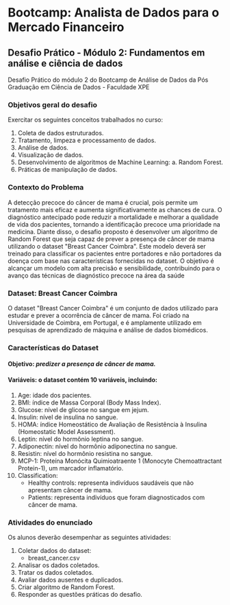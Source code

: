 # Bootcamp: Analista de Dados para o Mercado Financeiro
## Desafio Prático - Módulo 2: Fundamentos em análise e ciência de dados
Desafio Prático do módulo 2 do Bootcamp de Análise de Dados da Pós Graduação em Ciência de Dados - Faculdade XPE


### Objetivos geral do desafio

Exercitar os seguintes conceitos trabalhados no curso:
1. Coleta de dados estruturados.
2. Tratamento, limpeza e processamento de dados.
3. Análise de dados.
4. Visualização de dados.
5. Desenvolvimento de algoritmos de Machine Learning:
    a. Random Forest.
6. Práticas de manipulação de dados.
   
### Contexto do Problema

A detecção precoce do câncer de mama é crucial, pois permite um tratamento  mais eficaz e aumenta significativamente as chances de cura. O diagnóstico antecipado pode reduzir a mortalidade e melhorar a qualidade de vida dos  pacientes, tornando a identificação precoce uma prioridade na medicina. Diante disso, o desafio proposto é desenvolver um algoritmo de Random Forest que seja capaz de prever a presença de câncer de mama utilizando o dataset "Breast Cancer Coimbra". Este modelo deverá ser treinado para classificar os pacientes entre portadores e não portadores da doença com base nas características fornecidas no dataset. O objetivo é alcançar um modelo com alta precisão e sensibilidade, contribuindo para o avanço das técnicas de diagnóstico precoce na área da saúde

### Dataset: Breast Cancer Coimbra
O dataset "Breast Cancer Coimbra" é um conjunto de dados utilizado para estudar e prever a ocorrência de câncer de mama. Foi criado na Universidade de Coimbra, em Portugal, e é amplamente utilizado em pesquisas de aprendizado de máquina e análise de dados biomédicos.

### Características do Dataset
#### Objetivo: *predizer a presença de câncer de mama.*

#### Variáveis: o dataset contém 10 variáveis, incluindo:

1. Age: idade dos pacientes.
2. BMI: índice de Massa Corporal (Body Mass Index).
3. Glucose: nível de glicose no sangue em jejum.
4. Insulin: nível de insulina no sangue.
5. HOMA: índice Homeostático de Avaliação de Resistência à Insulina 
(Homeostatic Model Assessment).
6. Leptin: nível do hormônio leptina no sangue.
7. Adiponectin: nível do hormônio adiponectina no sangue.
8. Resistin: nível do hormônio resistina no sangue.
9. MCP-1: Proteína Monócita Quimioatraente 1 (Monocyte Chemoattractant Protein-1), um marcador inflamatório.
10. Classification: 
    - Healthy controls: representa indivíduos saudáveis que não apresentam câncer de mama.
    - Patients: representa indivíduos que foram diagnosticados com câncer de mama.

### Atividades do enunciado 
Os alunos deverão desempenhar as seguintes atividades:
1. Coletar dados do dataset:
    - breast_cancer.csv
2. Analisar os dados coletados.
3. Tratar os dados coletados.
4. Avaliar dados ausentes e duplicados.
5. Criar algoritmo de Random Forest.
6. Responder as questões práticas do desafio.
